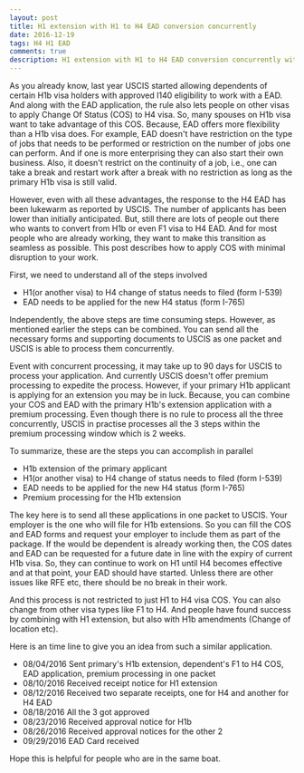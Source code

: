 ```yaml
---
layout: post
title: H1 extension with H1 to H4 EAD conversion concurrently
date: 2016-12-19
tags: H4 H1 EAD
comments: true
description: H1 extension with H1 to H4 EAD conversion concurrently with minimal disruption
---
```

As you already know, last year USCIS started allowing dependents of certain H1b visa holders with approved I140
 eligibility to work with a EAD. And along with the EAD application, the rule also lets people on other visas to
 apply Change Of Status (COS) to H4 visa. So, many spouses on H1b visa want to take advantage of this COS. Because,
  EAD offers more flexibility than a H1b visa does. For example, EAD doesn't have restriction on the type of jobs
  that needs to be performed or restriction on the number of jobs one can perform. And if one is more enterprising they
  can also start their own business. Also, it doesn't restrict on the continuity of a job, i.e., one can take
   a break and restart work after a break with no restriction as long as the primary H1b visa is still valid.

   However, even with all these advantages, the response to the H4 EAD has been lukewarm as reported by USCIS.
   The number of applicants has been lower than initially anticipated. But, still there are lots of people
   out there who wants to convert from H1b or even F1 visa to H4 EAD. And for most people who are already working, they
   want to make this transition as seamless as possible. This post describes how to apply COS with minimal
   disruption to your work.

   First, we need to understand all of the steps involved
   - H1(or another visa) to H4 change of status needs to filed (form I-539)
   - EAD needs to be applied for the new H4 status (form I-765)

  Independently, the above steps are time consuming steps. However, as mentioned earlier the steps can be combined.
   You can send all the necessary forms and supporting documents to USCIS as one packet and USCIS is able to process them
   concurrently.

   Event with concurrent processing, it may take up to 90 days for USCIS to process your application. And currently
   USCIS doesn't offer premium processing to expedite the process. However, if your primary H1b applicant is applying
    for an extension you may be in luck. Because, you can combine your COS and EAD with the primary H1b's extension
    application with a premium processing. Even though there is no rule to process all the three concurrently, USCIS
    in practise processes all the 3 steps within the premium processing window which is 2 weeks.

   To summarize, these are the steps you can accomplish in parallel
   - H1b extension of the primary applicant
   - H1(or another visa) to H4 change of status needs to filed (form I-539)
   - EAD needs to be applied for the new H4 status (form I-765)
   - Premium processing for the H1b extension

   The key here is to send all these applications in one packet to USCIS. Your employer is the one who will
   file for H1b extensions. So you can fill the COS and EAD forms and request your employer to include them as part of
   the package. If the would be dependent is already working then, the COS dates and EAD can be requested for a future
   date in line with the expiry of current H1b visa. So, they can continue to work on H1 until H4 becomes effective and
   at that point, your EAD should have started. Unless there are other issues like RFE etc, there should be no break in their
   work.

   And this process is not restricted to just H1 to H4 visa COS. You can also change from other visa types like F1 to H4.
   And people have found success by combining with H1 extension, but also with H1b amendments (Change of location etc).

   Here is an time line to give you an idea from such a similar application.
   - 08/04/2016 Sent primary's H1b extension, dependent's F1 to H4 COS, EAD application, premium processing in one packet
   - 08/10/2016 Received receipt notice for H1 extension
   - 08/12/2016 Received two separate receipts, one for H4 and another for H4 EAD
   - 08/18/2016 All the 3 got approved
   - 08/23/2016 Received approval notice for H1b
   - 08/26/2016 Received approval notices for the other 2
   - 09/29/2016 EAD Card received

   Hope this is helpful for people who are in the same boat.
